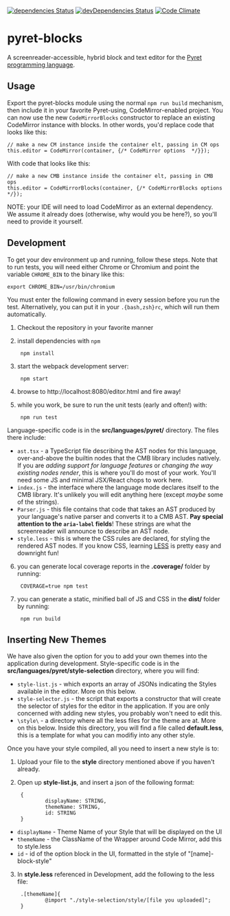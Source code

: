 [![dependencies Status](https://david-dm.org/bootstrapworld/codemirror-blocks/status.svg)](https://david-dm.org/bootstrapworld/pyret-blocks)
[![devDependencies Status](https://david-dm.org/bootstrapworld/codemirror-blocks/dev-status.svg)](https://david-dm.org/bootstrapworld/pyret-blocks?type=dev)
[![Code Climate](https://codeclimate.com/github/bootstrapworld/codemirror-blocks/badges/gpa.svg)](https://codeclimate.com/github/bootstrapworld/pyret-blocks)

# pyret-blocks
A screenreader-accessible, hybrid block and text editor for the [Pyret programming language](https://www.pyret.org).

## Usage

Export the pyret-blocks module using the normal `npm run build` mechanism, then include it in your favorite Pyret-using, CodeMirror-enabled project. You can now use the new `CodeMirrorBlocks` constructor to replace an existing CodeMirror instance with blocks. In other words, you'd replace code that looks like this:

    // make a new CM instance inside the container elt, passing in CM ops
    this.editor = CodeMirror(container, {/* CodeMirror options  */}});
With code that looks like this:

    // make a new CMB instance inside the container elt, passing in CMB ops
    this.editor = CodeMirrorBlocks(container, {/* CodeMirrorBlocks options  */});

NOTE: your IDE will need to load CodeMirror as an external dependency. We assume it already does (otherwise, why would you be here?), so you'll need to provide it yourself.

## Development

To get your dev environment up and running, follow these steps. Note that to run tests,
you will need either Chrome or Chromium and point the variable `CHROME_BIN` to the binary
like this:

```
export CHROME_BIN=/usr/bin/chromium
```

You must enter the following command in every session before you run the test.
Alternatively, you can put it in your `.{bash,zsh}rc`, which will run them automatically.

1. Checkout the repository in your favorite manner

2. install dependencies with `npm`

        npm install

3. start the webpack development server:

        npm start

4. browse to http://localhost:8080/editor.html and fire away!

5. while you work, be sure to run the unit tests (early and often!) with:

        npm run test

Language-specific code is in the **src/languages/pyret/** directory. The files there include:
- `ast.tsx` - a TypeScript file describing the AST nodes for this language, over-and-above the builtin nodes that the CMB library includes natively. If you are *adding support for language features* or *changing the way existing nodes render*, this is where you'll do most of your work. You'll need some JS and minimal JSX/React chops to work here.
- `index.js` - the interface where the language mode declares itself to the CMB library. It's unlikely you will edit anything here (except *maybe* some of the strings).
- `Parser.js` - this file contains that code that takes an AST produced by your language's native parser and converts it to a CMB AST. **Pay special attention to the `aria-label` fields**! These strings are what the screenreader will announce to describe an AST node.
- `style.less` - this is where the CSS rules are declared, for styling the rendered AST nodes. If you know CSS, learning [LESS](http://lesscss.org/features/) is pretty easy and downright fun!

6. you can generate local coverage reports in the **.coverage/** folder by running:

        COVERAGE=true npm test

7. you can generate a static, minified ball of JS and CSS in the **dist/** folder by running:

        npm run build

## Inserting New Themes
We have also given the option for you to add your own themes into the application during development. Style-specific code is in the **src/languages/pyret/style-selection** directory, where you will find:
- `style-list.js` - which exports an array of JSONs indicating the Styles available in the editor. More on this below.
- `style-selector.js` - the script that exports a constructor that will create the selector of styles for the editor in the application. If you are only concerned with adding new styles, you probably won't need to edit this.
- `\style\` - a directory where all the less files for the theme are at. More on this below. Inside this directory, you will find a file called **default.less**, this is a template for what you can modifiy into any other style.

Once you have your style compiled, all you need to insert a new style is to:

1. Upload your file to the **style** directory mentioned above if you haven't already.

2. Open up **style-list.js**, and insert a json of the following format:

        {
                displayName: STRING,
                themeName: STRING,
                id: STRING
        }

- `displayName` - Theme Name of your Style that will be displayed on the UI
- `themeName` - the ClassName of the Wrapper around Code Mirror, add this to style.less
- `id` - id of the option block in the UI, formatted in the style of "[name]-block-style"

3. In **style.less** referenced in Development, add the following to the less file:

        .[themeName]{
                @import "./style-selection/style/[file you uploaded]";
        }